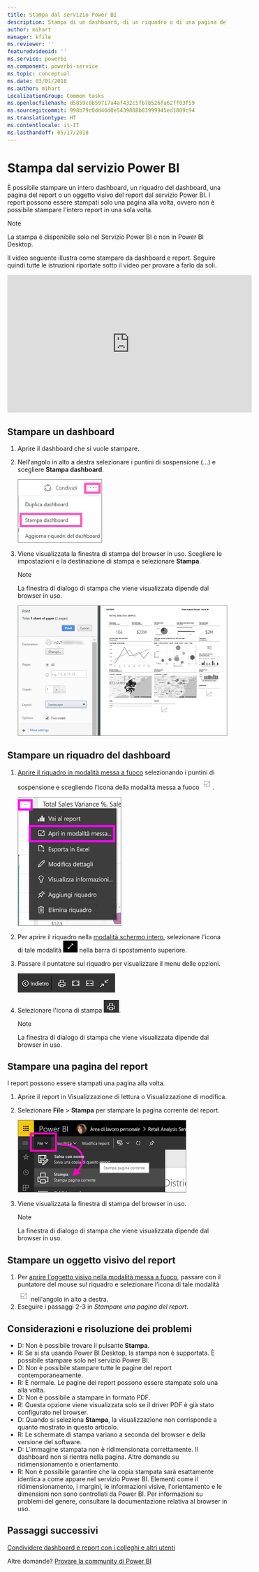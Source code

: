 ```yaml
---
title: Stampa dal servizio Power BI
description: Stampa di un dashboard, di un riquadro o di una pagina del report da Power BI.
author: mihart
manager: kfile
ms.reviewer: ''
featuredvideoid: ''
ms.service: powerbi
ms.component: powerbi-service
ms.topic: conceptual
ms.date: 03/01/2018
ms.author: mihart
LocalizationGroup: Common tasks
ms.openlocfilehash: d5859c0b59717a4af432c5fb7b526fa62ff03f59
ms.sourcegitcommit: 998b79c0dd46d0e5439888b83999945ed1809c94
ms.translationtype: HT
ms.contentlocale: it-IT
ms.lasthandoff: 05/17/2018
---
```

# <a name="printing-from-power-bi-service"></a>Stampa dal servizio Power BI
È possibile stampare un intero dashboard, un riquadro del dashboard, una pagina del report o un oggetto visivo del report dal servizio Power BI. I report possono essere stampati solo una pagina alla volta, ovvero non è possibile stampare l'intero report in una sola volta.

> [!NOTE]
> La stampa è disponibile solo nel Servizio Power BI e non in Power BI Desktop.
> 
> 

Il video seguente illustra come stampare da dashboard e report. Seguire quindi tutte le istruzioni riportate sotto il video per provare a farlo da soli.

<iframe width="560" height="315" src="https://www.youtube.com/embed/jtlLGRKBvXY" frameborder="0" allowfullscreen></iframe>

## <a name="print-a-dashboard"></a>Stampare un dashboard
1. Aprire il dashboard che si vuole stampare.
2. Nell'angolo in alto a destra selezionare i puntini di sospensione (...) e scegliere **Stampa dashboard**.
   
    ![Opzione Stampa dashboard](media/service-print/pbi_print_dash_ellipses.png)
3. Viene visualizzata la finestra di stampa del browser in uso. Scegliere le impostazioni e la destinazione di stampa e selezionare **Stampa**.
   
   > [!NOTE]
   > La finestra di dialogo di stampa che viene visualizzata dipende dal browser in uso.
   > 
   
    ![Finestra di dialogo Stampa](media/service-print/pbi_print_dash_new2.png)

## <a name="print-a-dashboard-tile"></a>Stampare un riquadro del dashboard
1. [Aprire il riquadro in modalità messa a fuoco](service-focus-mode.md) selezionando i puntini di sospensione e scegliendo l'icona della modalità messa a fuoco ![Icona Modalità messa a fuoco](media/service-print/power-bi-focus-icon.png).
   
    ![Menu di puntini di sospensione](media/service-print/menu-options.png)
2. Per aprire il riquadro nella [modalità schermo intero](service-fullscreen-mode.md), selezionare l'icona di tale modalità ![Icona Schermo intero](media/service-print/power-bi-full-screen-icon.png) nella barra di spostamento superiore.
3. Passare il puntatore sul riquadro per visualizzare il menu delle opzioni.
   
    ![Menu delle opzioni a schermo intero](media/service-print/menu-options-new.png)
4. Selezionare l'icona di stampa ![Icona Stampa](media/service-print/print-icon.png).     
   
   > [!NOTE]
   > La finestra di dialogo di stampa che viene visualizzata dipende dal browser in uso.
   > 
   > 

## <a name="print-a-report-page"></a>Stampare una pagina del report
I report possono essere stampati una pagina alla volta.

1. Aprire il report in Visualizzazione di lettura o Visualizzazione di modifica.
2. Selezionare **File** > **Stampa** per stampare la pagina corrente del report.
   
    ![Menu File di Power BI](media/service-print/power-bi-print.png)
3. Viene visualizzata la finestra di stampa del browser in uso.
   
   > [!NOTE]
   > La finestra di dialogo di stampa che viene visualizzata dipende dal browser in uso.
   > 
   > 

## <a name="print-a-report-visual"></a>Stampare un oggetto visivo del report
1. Per [aprire l'oggetto visivo nella modalità messa a fuoco](service-focus-mode.md), passare con il puntatore del mouse sul riquadro e selezionare l'icona di tale modalità ![Icona Messa a fuoco](media/service-print/power-bi-focus-icon.png) nell'angolo in alto a destra.
2. Eseguire i passaggi 2-3 in *Stampare una pagina del report*.

## <a name="considerations-and-troubleshooting"></a>Considerazioni e risoluzione dei problemi
* D: Non è possibile trovare il pulsante **Stampa**.    
* R: Se si sta usando Power BI Desktop, la stampa non è supportata.  È possibile stampare solo nel servizio Power BI.
* D: Non è possibile stampare tutte le pagine del report contemporaneamente.    
* R: È normale. Le pagine dei report possono essere stampate solo una alla volta.
* D: Non è possibile a stampare in formato PDF.    
* R: Questa opzione viene visualizzata solo se il driver PDF è già stato configurato nel browser.    
* D: Quando si seleziona **Stampa**, la visualizzazione non corrisponde a quanto mostrato in questo articolo.    
* R: Le schermate di stampa variano a seconda del browser e della versione del software.
* D: L'immagine stampata non è ridimensionata correttamente.  Il dashboard non si rientra nella pagina. Altre domande su ridimensionamento e orientamento.    
* R: Non è possibile garantire che la copia stampata sarà esattamente identica a come appare nel servizio Power BI. Elementi come il ridimensionamento, i margini, le informazioni visive, l'orientamento e le dimensioni non sono controllati da Power BI. Per informazioni su problemi del genere, consultare la documentazione relativa al browser in uso.      

## <a name="next-steps"></a>Passaggi successivi
[Condividere dashboard e report con i colleghi e altri utenti](service-share-dashboards.md)

Altre domande? [Provare la community di Power BI](http://community.powerbi.com/)

